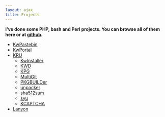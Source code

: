 ```yaml
---
layout: ajax
title: Projects
---
```

**I’ve done some PHP, bash and Perl projects. You can browse all of them here or at [github][1].**

*   [KwPastebin][2]
*   [KwPortal][3]
*   [KRU][4] 
    *   [KwInstaller][5]
    *   [KWD][6]
    *   [KPG][7]
    *   [MultiGit][8]
    *   [PKGBUILDer][9]
    *   [unpacker][10]
    *   [sha512sum][11]
    *   [syu][12]
    *   [KCAPTCHA][13]
*   [Lanyon][14]

 [1]:  https://github.com/Kwpolska "My github page"
 [2]:  http://kwpolska.co.cc/projects/kwpastebin/ "KwPastebin"
 [3]:  http://kwpolska.co.cc/projects/kwportal/ "KwPortal"
 [4]:  http://kwpolska.co.cc/projects/kru/ "KRU"
 [5]:  http://kwpolska.co.cc/projects/kru/kwinstaller/ "KwInstaller"
 [6]:  http://kwpolska.co.cc/projects/kru/kwd/ "KWD"
 [7]:  http://kwpolska.co.cc/projects/kru/kpg/ "KPG"
 [8]:  http://kwpolska.co.cc/projects/kru/gitcommiter/ "Git Commiter"
 [9]:  http://kwpolska.co.cc/projects/kru/pkgbuilder/ "PKGBUILDer"
 [10]: http://kwpolska.co.cc/projects/kru/unpacker/ "unpacker"
 [11]: http://kwpolska.co.cc/projects/kru/sha512sum/ "sha512sum"
 [12]: http://kwpolska.co.cc/projects/kru/syu/ "syu"
 [13]: http://kwpolska.co.cc/projects/kru/kcaptcha "KCAPTCHA"
 [14]: http://kwpolska.co.cc/projects/lanyon/ "Lanyon"
